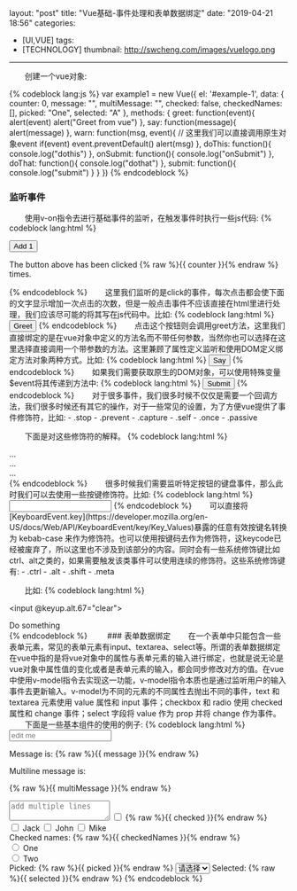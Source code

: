 layout: "post"
title: "Vue基础-事件处理和表单数据绑定"
date: "2019-04-21 18:56"
categories:
- [UI,VUE]
tags:
- [TECHNOLOGY]
thumbnail: http://swcheng.com/images/vuelogo.png
---
　　创建一个vue对象:
<!-- more -->
{% codeblock lang:js %}
  var example1 = new Vue({
    el: '#example-1',
    data: {
      counter: 0,
      message: "",
      multiMessage: "",
      checked: false,
      checkedNames: [],
      picked: "One",
      selected: "A"
    },
    methods: {
      greet: function(event){
        alert(event)
        alert("Greet from vue")
      },
      say: function(message){
        alert(message)
      },
      warn: function(msg, event){
        // 这里我们可以直接调用原生对象event
        if(event) event.preventDefault()
        alert(msg)
      },
      doThis: function(){
        console.log("dothis")
      },
      onSubmit: function(){
        console.log("onSubmit")
      },
      doThat: function(){
        console.log("dothat")
      },
      submit: function(){
        console.log("submit")
      }
    }
  })
{% endcodeblock %}

### 监听事件
　　使用v-on指令去进行基础事件的监听，在触发事件时执行一些js代码:
{% codeblock lang:html %}
  <div id="example-1">
    <!-- 基本的事件处理 -->
    <button v-on:click="counter += 1">Add 1</button>
    <p>The button above has been clicked {% raw %}{{ counter }}{% endraw %} times.</p>
  </div>  
{% endcodeblock %}
　　这里我们监听的是click的事件，每次点击都会使下面的文字显示增加一次点击的次数，但是一般点击事件不应该直接在html里进行处理，我们应该尽可能的将其写在js代码中。比如:
{% codeblock lang:html %}
　<button v-on:click="greet">Greet</button>
{% endcodeblock %}
　　点击这个按钮则会调用greet方法，这里我们直接绑定的是在vue对象中定义的方法名而不带任何参数，当然你也可以选择在这里选择直接调用一个带参数的方法。这里兼顾了属性定义监听和使用DOM定义绑定方法对象两种方式。比如:
{% codeblock lang:html %}
  <button v-on:click="say(message)">Say</button>
{% endcodeblock %}
　　如果我们需要获取原生的DOM对象，可以使用特殊变量$event将其传递到方法中:
{% codeblock lang:html %}
  <button v-on:click="warn('Form cannot be submitted yet.', $event)">
    Submit
  </button>
{% endcodeblock %}
　　对于很多事件，我们很多时候不仅仅是需要一个回调方法，我们很多时候还有其它的操作，对于一些常见的设置，为了方便vue提供了事件修饰符，比如:
- .stop
- .prevent
- .capture
- .self
- .once
- .passive

　　下面是对这些修饰符的解释。
{% codeblock lang:html %}
  <!-- 点击事件将只会触发一次 2.1.4 新增 -->
  <a v-on:click.once="doThis"></a>

  <!-- 阻止单击事件继续传播,相当于调用stopPropogation -->
  <a v-on:click.stop="doThis"></a>

  <!-- 提交事件不再重载页面，相当于阻止了浏览器默认行为，调用了preventDefault() -->
  <form v-on:submit.prevent="onSubmit"></form>

  <!-- 修饰符可以串联 -->
  <a v-on:click.stop.prevent="doThat"></a>

  <!-- 甚至可以只有修饰符 -->
  <form v-on:submit.prevent></form>

  <!-- 添加事件监听器时使用事件捕获模式，这里捕获的是在capture阶段，而非默认的bubble阶段 -->
  <div v-on:click.capture="doThis">...</div>

  <!-- 只当在 event.target 是当前元素自身时触发处理函数,相当于在event的回调方法中加了判断 -->
  <!-- 比如判断this === event.target 决定是否执行代码 -->
  <div v-on:click.self="doThat">...</div>

  <!-- 浏览器滚动事件的默认行为 (即滚动行为) 将会立即触发，为了提升浏览性能，尤其是移动端-->
  <!-- 而不会等待 `onScroll` 完成  -->
  <!-- 这其中包含 `event.preventDefault()` 的情况,与一般的实现有所区别  2.3.0 新增 -->
  <!-- 不可以将.prevet与.passive一起用，因为它们本身就是冲突，如果你这样做了，.prevent会被忽略
    且同时获得一个警告 -->
  <div v-on:scroll.passive="onScroll">...</div>
{% endcodeblock %}
　　很多时候我们需要监听特定按钮的键盘事件，那么此时我们可以去使用一些按键修饰符。比如:
{% codeblock lang:html %}
  <!-- 只有在 `key` 是 `Enter` 时调用 `vm.submit()` -->
  <input v-on:keyup.enter="submit">
{% endcodeblock %}
　　可以直接将 [KeyboardEvent.key](https://developer.mozilla.org/en-US/docs/Web/API/KeyboardEvent/key/Key_Values)暴露的任意有效按键名转换为 kebab-case 来作为修饰符。也可以使用按键码去作为修饰符，这keycode已经被废弃了，所以这里也不涉及到该部分的内容。同时会有一些系统修饰键比如ctrl、alt之类的，如果需要触发该类事件可以使用连续的修饰符。这些系统修饰键有:
- .ctrl
- .alt
- .shift
- .meta

　　比如:
{% codeblock lang:html %}
  <!-- Alt + C -->
  <input @keyup.alt.67="clear">

  <!-- Ctrl + Click -->
  <div @click.ctrl="doSomething">Do something</div>
{% endcodeblock %}
　　
### 表单数据绑定
　　在一个表单中只能包含一些表单元素，常见的表单元素有input、textarea、select等。所谓的表单数据绑定在vue中指的是将vue对象中的属性与表单元素的输入进行绑定，也就是说无论是vue对象中属性值的变化或者是表单元素的输入，都会同步修改对方的值。在vue中使用v-model指令去实现这一功能，v-model指令本质也是通过监听用户的输入事件去更新输入。v-model为不同的元素的不同属性去抛出不同的事件，text 和 textarea 元素使用 value 属性和 input 事件；checkbox 和 radio 使用 checked 属性和 change 事件；select 字段将 value 作为 prop 并将 change 作为事件。
　　下面是一些基本组件的使用的例子:
{% codeblock lang:html %}
  <!-- 普通input输入框 -->
  <input v-model="message" placeholder="edit me">
  <p>Message is: {% raw %}{{ message }}{% endraw %}</p>

  <!-- 多行输入 -->
  <span>Multiline message is:</span>
  <p style="white-space: pre-line;">{% raw %}{{ multiMessage }}{% endraw %}</p>
  <textarea v-model="multiMessage" placeholder="add multiple lines"></textarea>

  <!-- 单个复选框 -->
  <input type="checkbox" id="checkbox" v-model="checked">
  <label for="checkbox">{% raw %}{{ checked }}{% endraw %}</label>

  <!-- 多个复选框，绑定到同一个数组 -->
  <div id='example-3'>
    <input type="checkbox" id="jack" value="Jack" v-model="checkedNames">
    <label for="jack">Jack</label>
    <input type="checkbox" id="john" value="John" v-model="checkedNames">
    <label for="john">John</label>
    <input type="checkbox" id="mike" value="Mike" v-model="checkedNames">
    <label for="mike">Mike</label>
    <br>
    <span>Checked names: {% raw %}{{ checkedNames }}{% endraw %}</span>
  </div>

  <!-- 单选按钮  -->
  <input type="radio" id="one" value="One" v-model="picked">
  <label for="one">One</label>
  <br>
  <input type="radio" id="two" value="Two" v-model="picked">
  <label for="two">Two</label>
  <br>
  <span>Picked: {% raw %}{{ picked }}{% endraw %}</span>

  <!-- 选择框 -->
  <select v-model="selected">
    <option  value="">请选择</option>
    <option>A</option>
    <option>B</option>
    <option>C</option>
  </select>
  <span>Selected: {% raw %}{{ selected }}{% endraw %}</span>
{% endcodeblock %}














